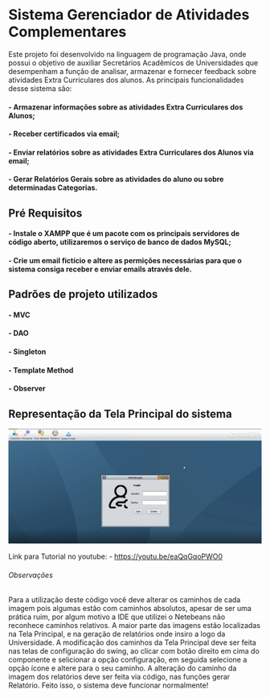 # Sistema Gerenciador de Atividades Complementares

Este projeto foi desenvolvido na linguagem de programação Java, onde possui o objetivo de auxiliar Secretários Acadêmicos de Universidades que desempenham a função de analisar, armazenar e fornecer feedback sobre atividades Extra Curriculares dos alunos. As principais funcionalidades desse sistema são:
 
#### - Armazenar informações sobre as atividades Extra Curriculares dos Alunos;
#### - Receber certificados via email;
#### - Enviar relatórios sobre as atividades Extra Curriculares dos Alunos via email;
#### - Gerar Relatórios Gerais sobre as atividades do aluno ou sobre determinadas Categorias.

## Pré Requisitos

#### - Instale o XAMPP que é um pacote com os principais servidores de código aberto, utilizaremos o serviço de banco de dados MySQL;
#### - Crie um email fictício e altere as permições necessárias para que o sistema consiga receber e enviar emails através dele.


## Padrões de projeto utilizados

#### - MVC
#### - DAO
#### - Singleton
#### - Template Method
#### - Observer


## Representação da Tela Principal do sistema

![alt text](https://github.com/WillianaLeite/gerenciarAtividadesComplementares/blob/master/Image_TelaInicial.PNG)




Link para Tutorial no youtube: - https://youtu.be/eaQqGqoPWO0





###### Observações
Para a utilização deste código você deve alterar os caminhos de cada imagem pois algumas estão com caminhos absolutos, apesar de ser uma prática ruim, por algum motivo a IDE que utilizei o Netebeans não reconhece caminhos relativos. A maior parte das imagens estão localizadas na Tela Principal, e na geração de relatórios onde insiro a logo da Universidade. A modificação dos caminhos da Tela Principal deve ser feita nas telas de configuração do swing, ao clicar com botão direito em cima do componente e selicionar a opção configuração, em seguida selecione a opção ícone e altere para o seu caminho. A alteração do caminho da imagem dos relatórios deve ser feita via código, nas funções gerar Relatório. Feito isso, o sistema deve funcionar normalmente!  
